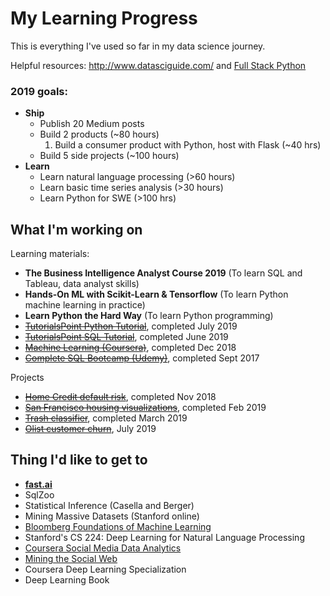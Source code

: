 # My Learning Progress

This is everything I've used so far in my data science journey. 

Helpful resources: http://www.datasciguide.com/ and [Full Stack Python](https://www.fullstackpython.com/table-of-contents.html)

### 2019 goals: 

- **Ship**
    - Publish 20 Medium posts
    - Build 2 products (~80 hours)
        1. Build a consumer product with Python, host with Flask (~40 hrs)
    - Build 5 side projects (~100 hours)
- **Learn**
    - Learn natural language processing (>60 hours)
    - Learn basic time series analysis (>30 hours)
    - Learn Python for SWE (>100 hrs)    

## What I'm working on

Learning materials:
- **The Business Intelligence Analyst Course 2019** (To learn SQL and Tableau, data analyst skills)
- **Hands-On ML with Scikit-Learn & Tensorflow** (To learn Python machine learning in practice)
- **Learn Python the Hard Way** (To learn Python programming)
- ~~[TutorialsPoint Python Tutorial](https://www.tutorialspoint.com/python/)~~, completed July 2019
- ~~[TutorialsPoint SQL Tutorial](https://www.tutorialspoint.com/sql/)~~, completed June 2019
- ~~[Machine Learning (Coursera)](https://www.coursera.org/learn/machine-learning)~~, completed Dec 2018
- ~~[Complete SQL Bootcamp (Udemy)](https://www.udemy.com/the-complete-sql-bootcamp/)~~, completed Sept 2017

Projects
- ~~[Home Credit default risk](https://www.kaggle.com/c/home-credit-default-risk)~~, completed Nov 2018
- ~~[San Francisco housing visualizations](https://github.com/collindching/sf_housing)~~, completed Feb 2019
- ~~[Trash classifier](https://github.com/collindching/Waste-Sorter)~~, completed March 2019
- ~~[Olist customer churn](https://github.com/collindching/Olist-Customer-Churn)~~, July 2019

## Thing I'd like to get to

- **[fast.ai](https://course.fast.ai/)** 
- SqlZoo
- Statistical Inference (Casella and Berger)
- Mining Massive Datasets (Stanford online)
- [Bloomberg Foundations of Machine Learning](https://bloomberg.github.io/foml/#home)
- Stanford's CS 224: Deep Learning for Natural Language Processing
- [Coursera Social Media Data Analytics](https://www.coursera.org/learn/social-media-data-analytics)
- [Mining the Social Web](https://www.webpages.uidaho.edu/~stevel/504/mining-the-social-web-2nd-edition.pdf)
- Coursera Deep Learning Specialization
- Deep Learning Book

